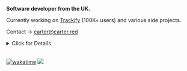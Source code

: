 **Software developer from the UK.**

Currently working on [Trackify](https://trackify.am) (100K+ users) and various side projects.

Contact -> carter@carter.red

<details>
<summary>Click for Details</summary>

## Current websites

| Project | Link | Users | Description | Date Started |
| ------- | ---- | ----- | ----------- | ------------ |
| **Trackify** | [trackify.am](https://trackify.am) | [100,000](https://trackify.am/meta) | Spotify stats web app | 19/03/2023 |
| **Anki Decks** | [ankidecks.app](https://ankidecks.app) | 175 | AI tools for modifying Anki decks | 10/06/2023 |
| **Roast AI** | [roastai.app](https://roastai.app) | 46 | Get professionally roasted by AI | 08/11/2023 |
| **Ticket AI** | [ticketai.app](https://ticketai.app) | 58 | AI tool for managing Discord tickets | 30/05/2023 |
| **The Prospect** | [theprospect.band](https://theprospect.band) | N/A | Small static site for my friends' band | 02/12/2023 |

## WIP websites

| Project | Link | Users | Description | Date Started |
| ------- | ---- | ----- | ----------- | ------------ |
| **OpenAI Stats** | [openai-stats.carter.red](https://openai-stats.carter.red) | 0 | Stats for OpenAI API requests | 19/09/2023 |
| **Apprenticeship List** | [apprenticeshiplist.com](https://apprenticeshiplist.com) | 0 | List of UK apprenticeships aggregated from multiple sources | 31/07/2023 |
| **Pet Pictures Pro** | [petpicturespro.com](https://petpicturespro.com) | 0 | AI tools for generating pictures of pets from a small sample | 16/07/2023 |

## Previous / failed websites

| Project | Link | Users | Description | Date Started |
| ------- | ---- | ----- | ----------- | ------------ |
| **CS Jobs** | [csjobs.net](https://web.archive.org/web/20230925101257/https://csjobs.carter.red/) | 0 | Job board for computer science jobs (domain no longer mine) | 9/07/2020 |
| **Steamture** | [steamture.net](https://web.archive.org/web/20230925101624/https://steamture.carter.red/) | 0 | Marketplace for buying Argentinian steam accounts | 9/06/2021 |
| **Crypto To Me** | [crypto-to.me](https://web.archive.org/web/20220427051444/crypto-to.me) | 97 | Like linktree for crypto addresses | 3/09/2021 |
| **Topaz Bots** | [topazbots.com](https://web.archive.org/web/20230127113757/https://topazbots.com/) | 10 | SaaS that facilitated the creation of twitter bots | 4/12/2021 |
| **Bean Battles Hacks** | [BeanBattlesHacks.net](https://web.archive.org/web/20221105131736/https://beanbattleshacks.net/) | ~1,000 | Hacks for Bean Battles | 14/04/2021 |
</details>

<br>

[![wakatime](https://wakatime.com/badge/user/7e00b909-a2bd-4160-8fa5-027f2d844940.svg)](https://wakatime.com/@7e00b909-a2bd-4160-8fa5-027f2d844940)
![](https://komarev.com/ghpvc/?username=carter-0)
